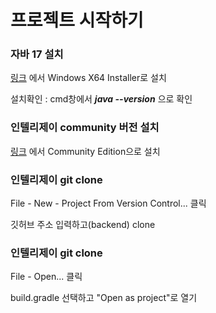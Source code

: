 # 프로젝트 시작하기
### 자바 17 설치

[링크](https://www.oracle.com/java/technologies/downloads/#java17) 에서 Windows X64 Installer로 설치

설치확인 : cmd창에서 ***java --version*** 으로 확인

### 인텔리제이 community 버전 설치

[링크](https://www.jetbrains.com/ko-kr/idea/download/#section=windows) 에서 Community Edition으로 설치

### 인텔리제이 git clone

File - New - Project From Version Control... 클릭

깃허브 주소 입력하고(backend) clone

### 인텔리제이 git clone

File - Open... 클릭

build.gradle 선택하고 "Open as project"로 열기
